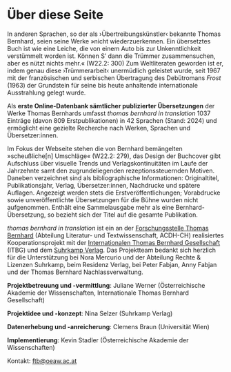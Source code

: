 # Über diese Seite

In anderen Sprachen, so der als ›Übertreibungskünstler‹ bekannte Thomas Bernhard, seien seine Werke »nicht wiederzuerkennen. Ein übersetztes Buch ist wie eine Leiche, die von einem Auto bis zur Unkenntlichkeit verstümmelt worden ist. Können S’ dann die Trümmer zusammensuchen, aber es nützt nichts mehr.« (W22.2: 300) Zum Weltliteraten geworden ist er, indem genau diese ›Trümmerarbeit‹ unermüdlich geleistet wurde, seit 1967 mit der französischen und serbischen Übertragung des Debütromans *Frost* (1963) der Grundstein für seine bis heute anhaltende internationale Ausstrahlung gelegt wurde.

Als **erste Online-Datenbank sämtlicher publizierter Übersetzungen** der Werke Thomas Bernhards umfasst *thomas bernhard in translation* 1037 Einträge (davon 809 Erstpublikationen) in 42 Sprachen (Stand: 2024) und ermöglicht eine gezielte Recherche nach Werken, Sprachen und Übersetzer:innen.

Im Fokus der Webseite stehen die von Bernhard bemängelten »scheußliche[n] Umschläge« (W22.2: 279), das Design der Buchcover gibt Aufschluss über visuelle Trends und Verlagskontinuitäten im Laufe der Jahrzehnte samt den zugrundeliegenden rezeptionssteuernden Motiven. Daneben verzeichnet sind als bibliographische Informationen: Originaltitel, Publikationsjahr, Verlag, Übersetzer:innen, Nachdrucke und spätere Auflagen. Angezeigt werden stets die Erstveröffentlichungen; Vorabdrucke sowie unveröffentlichte Übersetzungen für die Bühne wurden nicht aufgenommen. Enthält eine Sammelausgabe mehr als eine Bernhard-Übersetzung, so bezieht sich der Titel auf die gesamte Publikation.

*thomas bernhard in translation* ist ein an der [Forschungsstelle Thomas Bernhard](https://www.oeaw.ac.at/acdh/research/literary-textual-studies/research/authors-editions/ftb-thomas-bernhard-research-centre) (Abteilung Literatur- und Textwissenschaft, ACDH-CH) realisiertes Kooperationsprojekt mit der [Internationalen Thomas Bernhard Gesellschaft](https://thomasbernhard.at/internationale-thomas-bernhard-gesellschaft/) (ITBG) und dem [Suhrkamp Verlag](https://www.suhrkamp.de/). Das Projektteam bedankt sich herzlich für die Unterstützung bei Nora Mercurio und der Abteilung Rechte & Lizenzen Suhrkamp, beim Residenz Verlag, bei Peter Fabjan, Anny Fabjan und der Thomas Bernhard Nachlassverwaltung.

**Projektbetreuung und -vermittlung**: Juliane Werner (Österreichische Akademie der Wissenschaften, Internationale Thomas Bernhard Gesellschaft)

**Projektidee und -konzept**: Nina Selzer (Suhrkamp Verlag)

**Datenerhebung und -anreicherung**: Clemens Braun (Universität Wien)

**Implementierung**: Kevin Stadler (Österreichische Akademie der Wissenschaften)

Kontakt: [ftb@oeaw.ac.at](mailto:ftb@oeaw.ac.at)
